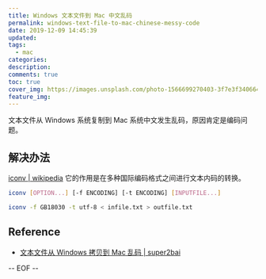 ```yaml
---
title: Windows 文本文件到 Mac 中文乱码
permalink: windows-text-file-to-mac-chinese-messy-code
date: 2019-12-09 14:45:39
updated:
tags:
  - mac
categories:
description:
comments: true
toc: true
cover_img: https://images.unsplash.com/photo-1566699270403-3f7e3f340664?ixlib=rb-1.2.1&ixid=eyJhcHBfaWQiOjEyMDd9&auto=format&fit=crop&w=480&q=80
feature_img:
---
```


文本文件从 Windows 系统复制到 Mac 系统中文发生乱码，原因肯定是编码问题。

<!-- more -->

## 解决办法

[iconv | wikipedia](https://zh.wikipedia.org/wiki/Iconv) 它的作用是在多种国际编码格式之间进行文本内码的转换。

```bash
iconv [OPTION...] [-f ENCODING] [-t ENCODING] [INPUTFILE...]

iconv -f GB18030 -t utf-8 < infile.txt > outfile.txt
```

## Reference

- [文本文件从 Windows 拷贝到 Mac 乱码 | super2bai](https://super2bai.github.io/codec/w2m.html)

-- EOF --